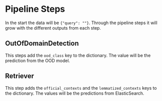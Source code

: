 # Pipeline Steps

In the start the data will be `{"query": ""}`. Through the pipeline steps it will grow with the different outputs from each step.

## OutOfDomainDetection

This steps add the `ood_class` key to the dictionary. The value will be the prediction from the OOD model.

## Retriever

This step adds the `official_contexts` and the `lemmatized_contexts` keys to the dictionary. The values will be the predictions from ElasticSearch.
